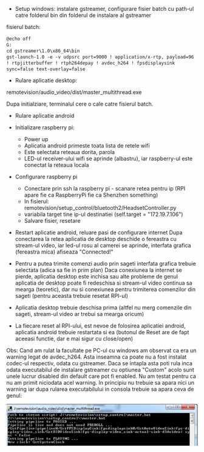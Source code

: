 - Setup windows: instalare gstreamer, configurare fisier batch cu path-ul catre folderul bin din folderul de instalare al gstreamer

fisierul batch:

```
@echo off
G:
cd gstreamer\1.0\x86_64\bin
gst-launch-1.0 -e -v udpsrc port=9000 ! application/x-rtp, payload=96 ! rtpjitterbuffer ! rtph264depay ! avdec_h264 ! fpsdisplaysink sync=false text-overlay=false
```

- Rulare aplicatie desktop:

remotevision/audio_video/dist/master_multithread.exe

Dupa initialziare, terminalul cere o cale catre fisierul batch.

- Rulare aplicatie android

- Initializare raspberry pi:
  * Power up
  * Aplicatia android primeste toata lista de retele wifi
  * Este selectata reteaua dorita, parola
  * LED-ul receiver-ului wifi se aprinde (albastru), iar raspberry-ul este conectat la reteaua locala

- Configurare raspberry pi
  * Conectare prin ssh la raspberry pi - scanare retea pentru ip (RPI apare fie ca RaspberryPi fie ca Shenzhen something)
  * In fisierul: remotevision/setup_control/bluetooth2/HeadsetController.py
  * variabila target tine ip-ul destinatiei (self.target = "172.19.7.106")
  * Salvare fisier, resetare

- Restart aplicatie android, reluare pasi de configurare internet
Dupa conectarea la retea aplicatia de desktop deschide o fereastra cu stream-ul video, iar led-ul rosu al camerei se aprinde, interfata grafica (fereastra mica) afiseaza "Connected!"



- Pentru a putea trimite comenzi audio prin sageti interfata grafica trebuie selectata (adica sa fie in prim plan)
Daca conexiunea la internet se pierde, aplicatia desktop este inchisa sau alte probleme de genul aplicatia de desktop poate fi redeschisa si stream-ul video continua sa mearga (teoretic), dar nu si conexiunea pentru trimiterea comenzilor din sageti (pentru aceasta trebuie resetat RPI-ul)

- Aplicatia desktop trebuie deschisa prima (altfel nu merg comenzile din sageti, stream-ul video ar trebui sa mearga oricum)

- La fiecare reset al RPI-ului, est nevoe de folosirea aplicatiei android, aplicatia android trebuie restartata si ea (butonul de Reset are de fapt aceeasi functie, dar e mai sigur cu close/open)


Obs:
Cand am rulat la facultate pe PC-ul cu windows am observat ca era un warning legat de avdec_h264. Asta inseamna ca poate nu a fost instalat codec-ul respectiv, odata cu gstreamer. Daca se intapla asta poti rula inca odata executabilul de instalare gstreamer cu optiunea "Custom" acolo sunt unele lucrur disabled din default care pot fi enabled. Nu am testat pentru ca nu am primit niciodata acel warning. In principiu nu trebuie sa apara nici un warning iar dupa rularea executabilului in consola trebuie sa apara ceva de genul:

![alt text](https://github.com/VoltBit/remotevision/blob/master/ss.PNG)

